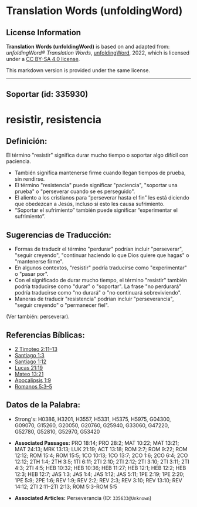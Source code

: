 # Translation Words (unfoldingWord)

## License Information

**Translation Words (unfoldingWord)** is based on and adapted from: _unfoldingWord® Translation Words_, [unfoldingWord](https://unfoldingword.org/utw), 2022, which is licensed under a [CC BY-SA 4.0 license](https://creativecommons.org/licenses/by-sa/4.0/legalcode.en).

This markdown version is provided under the same license.



--------------------------------

## Soportar (id: 335930)

resistir, resistencia
=====================

Definición:
-----------

El término "resistir" significa durar mucho tiempo o soportar algo difícil con paciencia.

* También significa mantenerse firme cuando llegan tiempos de prueba, sin rendirse.
* El término "resistencia" puede significar "paciencia", "soportar una prueba" o "perseverar cuando se es perseguido".
* El aliento a los cristianos para “perseverar hasta el fin” les está diciendo que obedezcan a Jesús, incluso si esto les causa sufrimiento.
* “Soportar el sufrimiento” también puede significar “experimentar el sufrimiento”.

Sugerencias de Traducción:
--------------------------

* Formas de traducir el término "perdurar" podrían incluir "perseverar", "seguir creyendo", "continuar haciendo lo que Dios quiere que hagas" o "mantenerse firme".
* En algunos contextos, "resistir" podría traducirse como "experimentar" o "pasar por".
* Con el significado de durar mucho tiempo, el término "resistir" también podría traducirse como "durar" o "soportar". La frase "no perdurará" podría traducirse como "no durará" o "no continuará sobreviviendo".
* Maneras de traducir "resistencia" podrían incluir "perseverancia", "seguir creyendo" o "permanecer fiel".

(Ver también: perseverar).

Referencias Bíblicas:
---------------------

* [2 Timoteo 2:11–13](https://ref.ly/2Tim2:11-2Tim2:13)
* [Santiago 1:3](https://ref.ly/Jas1:3)
* [Santiago 1:12](https://ref.ly/Jas1:12)
* [Lucas 21:19](https://ref.ly/Luke21:19)
* [Mateo 13:21](https://ref.ly/Matt13:21)
* [Apocalipsis 1:9](https://ref.ly/Rev1:9)
* [Romanos 5:3–5](https://ref.ly/Rom5:3-Rom5:5)

Datos de la Palabra:
--------------------

* Strong's: H0386, H3201, H3557, H5331, H5375, H5975, G04300, G09070, G15260, G20050, G20760, G25940, G33060, G47220, G52780, G52810, G52970, G53420

* **Associated Passages:** PRO 18:14; PRO 28:2; MAT 10:22; MAT 13:21; MAT 24:13; MRK 13:13; LUK 21:19; ACT 13:18; ROM 2:7; ROM 9:22; ROM 12:12; ROM 15:4; ROM 15:5; 1CO 10:13; 1CO 13:7; 2CO 1:6; 2CO 6:4; 2CO 12:12; 2TH 1:4; 2TH 3:5; 1TI 6:11; 2TI 2:10; 2TI 2:12; 2TI 3:10; 2TI 3:11; 2TI 4:3; 2TI 4:5; HEB 10:32; HEB 10:36; HEB 11:27; HEB 12:1; HEB 12:2; HEB 12:3; HEB 12:7; JAS 1:3; JAS 1:4; JAS 1:12; JAS 5:11; 1PE 2:19; 1PE 2:20; 1PE 5:9; 2PE 1:6; REV 1:9; REV 2:2; REV 2:3; REV 3:10; REV 13:10; REV 14:12; 2TI 2:11–2TI 2:13; ROM 5:3–ROM 5:5
* **Associated Articles:** Perseverancia (ID: `335633@Unknown`)

